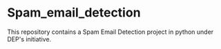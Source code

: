# Spam_email_detection
This repository contains a Spam Email Detection project  in python under DEP's initiative.
